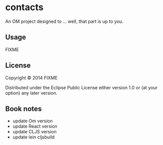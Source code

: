 # contacts

An OM project designed to ... well, that part is up to you.

## Usage

FIXME

## License

Copyright © 2014 FIXME

Distributed under the Eclipse Public License either version 1.0 or (at
your option) any later version.


## Book notes

- update Om version
- update React version
- update CLJS version
- update lein cljsbuild

